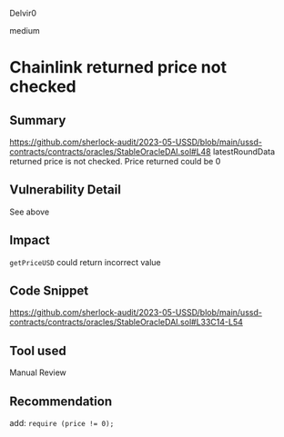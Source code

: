 Delvir0

medium

# Chainlink returned price not checked

## Summary
https://github.com/sherlock-audit/2023-05-USSD/blob/main/ussd-contracts/contracts/oracles/StableOracleDAI.sol#L48
latestRoundData returned price is not checked. Price returned could be 0
## Vulnerability Detail
See above
## Impact
`getPriceUSD` could return incorrect value
## Code Snippet
https://github.com/sherlock-audit/2023-05-USSD/blob/main/ussd-contracts/contracts/oracles/StableOracleDAI.sol#L33C14-L54
## Tool used

Manual Review

## Recommendation
add: `require (price != 0);`